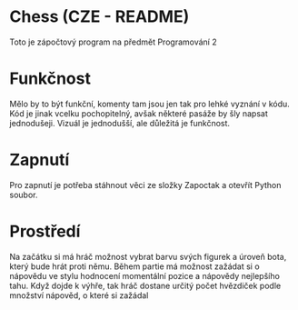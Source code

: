 # Chess (CZE - README)
Toto je zápočtový program na předmět Programování 2

# Funkčnost
Mělo by to být funkční, komenty tam jsou jen tak pro lehké vyznání v kódu. Kód je jinak vcelku pochopitelný, avšak některé pasáže by šly napsat jednodušeji. Vizuál je jednodušší, ale důležitá je funkčnost.

# Zapnutí
Pro zapnutí je potřeba stáhnout věci ze složky Zapoctak a otevřít Python soubor.

# Prostředí
Na začátku si má hráč možnost vybrat barvu svých figurek a úroveň bota, který bude hrát proti němu. Během partie má možnost zažádat si o nápovědu ve stylu hodnocení momentální pozice a nápovědy nejlepšího tahu. Když dojde k výhře, tak hráč dostane určitý počet hvězdiček podle množství nápověd, o které si zažádal


